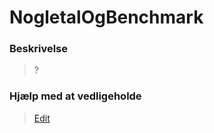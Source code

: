# NogletalOgBenchmark

### Beskrivelse

> ?

### Hjælp med at vedligeholde

> [Edit](https://github.com/FMDatahub/Portal/blob/main/docs/Moduler/Okonomistyring/NogletalOgBenchmark.md)
